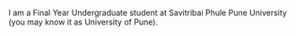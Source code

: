 I am a Final Year Undergraduate student at Savitribai Phule Pune University (you may know it as University of Pune).
